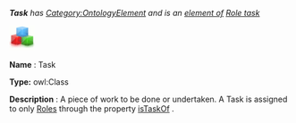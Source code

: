 ___Task__ 
 has
 [Category:OntologyElement](../../Category/OntologyElement "Category:OntologyElement") 
 and is an
 [element of](../../Property/ElementOf "Property:ElementOf") 
[Role task](../../Submissions/Role_task "Submissions:Role task")_




  





[![Class](../public/images/thumb/2/27/Class.gif/45px-Class.gif)](../../Image/Class.gif "Class")


__Name__ 
 : Task
 



__Type:__ 
 owl:Class
 



__Description__ 
 : A piece of work to be done or undertaken. A Task is assigned to only
 [Roles](../../Community/AcademicRoles "Submissions:Role task/Role") 
 through the property
 [isTaskOf](../../Submissions/Role_task/isTaskOf "Submissions:Role task/isTaskOf") 
 .